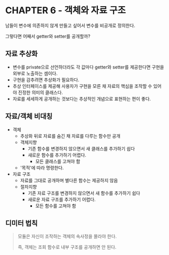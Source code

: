 # CHAPTER 6 - 객체와 자료 구조

남들이 변수에 의존하지 않게 만들고 싶어서 변수를 비공개로 정의한다.

그렇다면 어째서 getter와 setter를 공개할까?

## 자료 추상화
- 변수를 private으로 선언하더라도 각 값마다 getter와 setter를 제공한다면 구현을 외부로 노출하는 셈이다.
- 구현을 감추려면 추상화가 필요하다.
- 추상 인터페이스를 제공해 사용자가 구현을 모른 채 자료의 핵심을 조작할 수 있어야 진정한 의미의 클래스다.
- 자료를 세세하게 공개하는 것보다는 추상적인 개념으로 표현하는 편이 좋다.

## 자료/객체 비대칭
- 객체
  - 추상화 뒤로 자료를 숨긴 채 자료를 다루는 함수만 공개
  - 객체지향
    - 기존 함수를 변경하지 않으면서 새 클래스를 추가하기 쉽다
    - 새로운 함수를 추가하기 어렵다.
      - 모든 클래스를 고쳐야 함
  - '목적'에 따라 명령한다.
- 자료 구조
  - 자료를 그대로 공개하며 별다른 함수는 제공하지 않음
  - 절차지향
    - 기존 자료 구조를 변경하지 않으면서 새 함수를 추가하기 쉽다
    - 새로운 자료 구조를 추가하기 어렵다.
      - 모든 함수를 고쳐야 함

## 디미터 법칙
> 모듈은 자신이 조작하는 객체의 속사정을 몰라야 한다.
> 
> 즉, 객체는 조회 함수로 내부 구조를 공개하면 안 된다.
